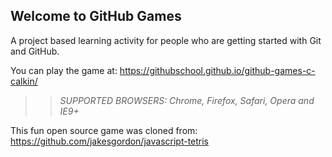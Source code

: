 ## Welcome to GitHub Games

A project based learning activity for people who are getting started with Git and GitHub.

You can play the game at: https://githubschool.github.io/github-games-c-calkin/

>> _*SUPPORTED BROWSERS*: Chrome, Firefox, Safari, Opera and IE9+_

This fun open source game was cloned from: https://github.com/jakesgordon/javascript-tetris
